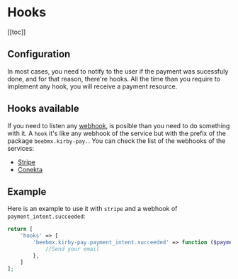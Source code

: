 # Hooks

[[toc]]

## Configuration

In most cases, you need to notify to the user if the payment was sucessfuly done, and for that reason, there're hooks.
All the time than you require to implement any hook, you will receive a payment resource.

## Hooks available

If you need to listen any [webhook](webhooks), is posible than you need to do something with it.
A `hook` it's like any webhook of the service but with the prefix of the package `beebmx.kirby-pay.`.
You can check the list of the webhooks of the services:

- [Stripe](https://stripe.com/docs/api/events/types)
- [Conekta](https://developers.conekta.com/api#events)

## Example

Here is an example to use it with `stripe` and a webhook of `payment_intent.succeeded`:

```php
return [
    'hooks' => [
        'beebmx.kirby-pay.payment_intent.succeeded' => function ($payment) {
            //Send your email
        },
    ]
];
```
